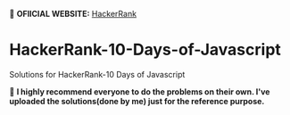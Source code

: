:bookmark_tabs: **OFIICIAL WEBSITE:** [HackerRank](https://www.hackerrank.com/)

# HackerRank-10-Days-of-Javascript
Solutions for HackerRank-10 Days of Javascript

:pushpin:  **I highly recommend everyone to do the problems on their own. I've uploaded the solutions(done by me) just for the reference purpose.**
